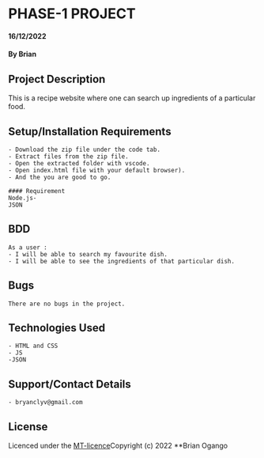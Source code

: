 # PHASE-1 PROJECT
#### 16/12/2022
#### By Brian

## Project Description
This is a recipe website where one can search up ingredients of a particular food.

## Setup/Installation Requirements
    - Download the zip file under the code tab.
    - Extract files from the zip file.
    - Open the extracted folder with vscode.
    - Open index.html file with your default browser).
    - And the you are good to go.

    #### Requirement
    Node.js- 
    JSON
## BDD
    As a user :
    - I will be able to search my favourite dish.
    - I will be able to see the ingredients of that particular dish.
    
## Bugs
    There are no bugs in the project.

## Technologies Used
    - HTML and CSS
    - JS
    -JSON
  ## Support/Contact Details
    - bryanclyv@gmail.com
    

## License
Licenced under the [MT-licence](https://github.com/Brianogango/phase-1-recipe-project/blob/main/licence.md)Copyright (c) 2022 **Brian Ogango